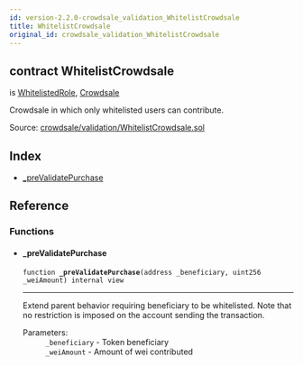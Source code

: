 ```yaml
---
id: version-2.2.0-crowdsale_validation_WhitelistCrowdsale
title: WhitelistCrowdsale
original_id: crowdsale_validation_WhitelistCrowdsale
---
```


<div class="contract-doc"><div class="contract"><h2 class="contract-header"><span class="contract-kind">contract</span> WhitelistCrowdsale</h2><p class="base-contracts"><span>is</span> <a href="access_roles_WhitelistedRole.html">WhitelistedRole</a><span>, </span><a href="crowdsale_Crowdsale.html">Crowdsale</a></p><p class="description">Crowdsale in which only whitelisted users can contribute.</p><div class="source">Source: <a href="https://github.com/OpenZeppelin/zeppelin-solidity/blob/v2.2.0/contracts/crowdsale/validation/WhitelistCrowdsale.sol" target="_blank">crowdsale/validation/WhitelistCrowdsale.sol</a></div></div><div class="index"><h2>Index</h2><ul><li><a href="crowdsale_validation_WhitelistCrowdsale.html#_preValidatePurchase">_preValidatePurchase</a></li></ul></div><div class="reference"><h2>Reference</h2><div class="functions"><h3>Functions</h3><ul><li><div class="item function"><span id="_preValidatePurchase" class="anchor-marker"></span><h4 class="name">_preValidatePurchase</h4><div class="body"><code class="signature">function <strong>_preValidatePurchase</strong><span>(address _beneficiary, uint256 _weiAmount) </span><span>internal </span><span>view </span></code><hr/><div class="description"><p>Extend parent behavior requiring beneficiary to be whitelisted. Note that no restriction is imposed on the account sending the transaction.</p></div><dl><dt><span class="label-parameters">Parameters:</span></dt><dd><div><code>_beneficiary</code> - Token beneficiary</div><div><code>_weiAmount</code> - Amount of wei contributed</div></dd></dl></div></div></li></ul></div></div></div>
